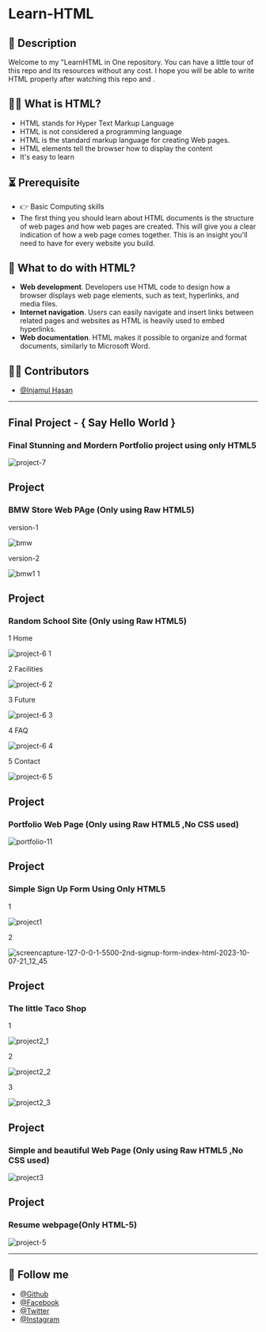 # Learn-HTML

## 📝 Description
Welcome to my "LearnHTML in One repository. You can have a little tour of this repo and its resources without any cost. I hope you will be able to write HTML properly after watching this repo and . 
 
 
## 🙋‍♀️  What is HTML?
- HTML stands for Hyper Text Markup Language
- HTML is not considered a programming language 
- HTML is the standard markup language for creating Web pages.
- HTML elements tell the browser how to display the content
- It's easy to learn


## ⏳ Prerequisite
- 👉 Basic Computing skills
- The first thing you should learn about HTML documents is the structure of web pages and how web pages are created. This will give you a clear indication of how a web page comes together. This is an insight you'll need to have for every website you build.



## 🎯 What to do with HTML?
 - **Web development**. Developers use HTML code to design how a browser displays web page elements, such as text, hyperlinks, and media files. 
 - **Internet navigation**. Users can easily navigate and insert links between related pages and websites as HTML is heavily used to embed hyperlinks. 
 - **Web documentation**. HTML makes it possible to organize and format documents, similarly to Microsoft Word.


## 🧑‍💻 Contributors
- [@Injamul Hasan](https://github.com/Injamulhasan)


<hr>


## Final Project - { Say Hello World }

### Final Stunning and Mordern Portfolio project using only HTML5

![project-7](https://github.com/Injamulhasan/LearnHtml/assets/102874510/d192e1be-e3e8-494c-955d-4d7ed981549f)


## Project

### BMW Store Web PAge (Only using Raw HTML5)

version-1 

![bmw](https://github.com/Injamulhasan/LearnHtml/assets/102874510/e0de6eb6-4409-4e1a-8a4c-9ca6e15f3d4f)


version-2 

![bmw1 1](https://github.com/Injamulhasan/LearnHtml/assets/102874510/faa620cb-f69f-4d07-b540-a0b127aa28b1)

## Project

### Random School Site (Only using Raw HTML5)

1 Home

![project-6 1](https://github.com/Injamulhasan/LearnHtml/assets/102874510/243d6edb-0938-4969-88e7-b5030db87124)

2 Facilities

![project-6 2](https://github.com/Injamulhasan/LearnHtml/assets/102874510/de3aadea-accc-4f34-a8a7-91f1dd446830)

3 Future

![project-6 3](https://github.com/Injamulhasan/LearnHtml/assets/102874510/361cfa53-e148-4f85-9ce3-409363640eef)

4 FAQ

![project-6 4](https://github.com/Injamulhasan/LearnHtml/assets/102874510/c94e3a3b-45a4-4782-a501-dfe97f88e52e)

5 Contact

![project-6 5](https://github.com/Injamulhasan/LearnHtml/assets/102874510/705e126e-6422-4ec3-8f3f-16ab003d86d5)

## Project

### Portfolio Web Page (Only using Raw HTML5 ,No CSS used)

![portfolio-11](https://github.com/Injamulhasan/LearnHtml/assets/102874510/4eb07a9e-36f1-46ca-87d8-87b4cb2515af)

## Project

### Simple Sign Up Form Using Only HTML5

1

![project1](https://github.com/Injamulhasan/LearnHtml/assets/102874510/a3b0de45-fcf3-448f-934a-be8b5926d887)

2

![screencapture-127-0-0-1-5500-2nd-signup-form-index-html-2023-10-07-21_12_45](https://github.com/Injamulhasan/LearnHtml/assets/102874510/40377518-5493-4fd3-9fc9-7bdc92ba365d)

## Project

### The little Taco Shop

1

![project2_1](https://github.com/Injamulhasan/LearnHtml/assets/102874510/0bde39ed-153f-4dcc-aa5d-78ad66ddf765)

2

![project2_2](https://github.com/Injamulhasan/LearnHtml/assets/102874510/4dc7c0f1-a9d0-4beb-a8f7-35e414c77f05)

3

![project2_3](https://github.com/Injamulhasan/LearnHtml/assets/102874510/dbc11faf-43d4-4434-9f2f-ada7ca6275c6)


## Project

### Simple and beautiful Web Page (Only using Raw HTML5 ,No CSS used)

![project3](https://github.com/Injamulhasan/LearnHtml/assets/102874510/69080271-e0dd-456a-bf56-47d640820cb0)

## Project

### Resume webpage(Only HTML-5)

![project-5](https://github.com/Injamulhasan/LearnHtml/assets/102874510/ad12b330-8e9d-473c-9fcc-9661df3e5607)

<hr>

## 🥰 Follow me
- [@Github](https://github.com/Injamulhasan) 
- [@Facebook](https://www.facebook.com/dev.injamulhasan/) 
- [@Twitter](https://www.linkedin.com/in/helloinjamul/) 
- [@Instagram](https://www.instagram.com/injamulhasan_/) 

